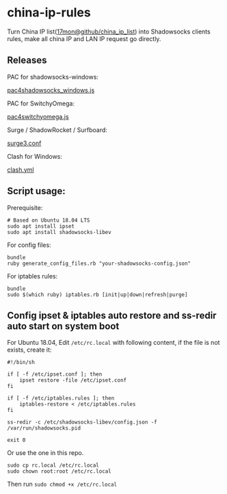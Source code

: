 # china-ip-rules

Turn China IP list([17mon@github/china_ip_list](https://github.com/17mon/china_ip_list)) into Shadowsocks clients rules, make all china IP and LAN IP request go directly.

## Releases

PAC for shadowsocks-windows:

[pac4shadowsocks_windows.js](https://raw.githubusercontent.com/dodowhat/china-ip-rules/master/releases/pac4shadowsocks_windows.js)

PAC for SwitchyOmega:

[pac4switchyomega.js](https://raw.githubusercontent.com/dodowhat/china-ip-rules/master/releases/pac4switchyomega.js)

Surge / ShadowRocket / Surfboard:

[surge3.conf](https://raw.githubusercontent.com/dodowhat/china-ip-rules/master/releases/surge3.conf)

Clash for Windows:

[clash.yml](https://raw.githubusercontent.com/dodowhat/china-ip-rules/master/releases/clash.yml)

## Script usage:

Prerequisite:

    # Based on Ubuntu 18.04 LTS
    sudo apt install ipset
    sudo apt install shadowsocks-libev

For config files:

    bundle
    ruby generate_config_files.rb "your-shadowsocks-config.json"

For iptables rules:

    bundle
    sudo $(which ruby) iptables.rb [init|up|down|refresh|purge]

## Config ipset & iptables auto restore and ss-redir auto start on system boot

For Ubuntu 18.04, Edit `/etc/rc.local` with following content, if the file is not exists, create it:

    #!/bin/sh

    if [ -f /etc/ipset.conf ]; then
        ipset restore -file /etc/ipset.conf
    fi

    if [ -f /etc/iptables.rules ]; then
        iptables-restore < /etc/iptables.rules
    fi

    ss-redir -c /etc/shadowsocks-libev/config.json -f /var/run/shadowsocks.pid

    exit 0

Or use the one in this repo.

    sudo cp rc.local /etc/rc.local
    sudo chown root:root /etc/rc.local

Then run `sudo chmod +x /etc/rc.local`
